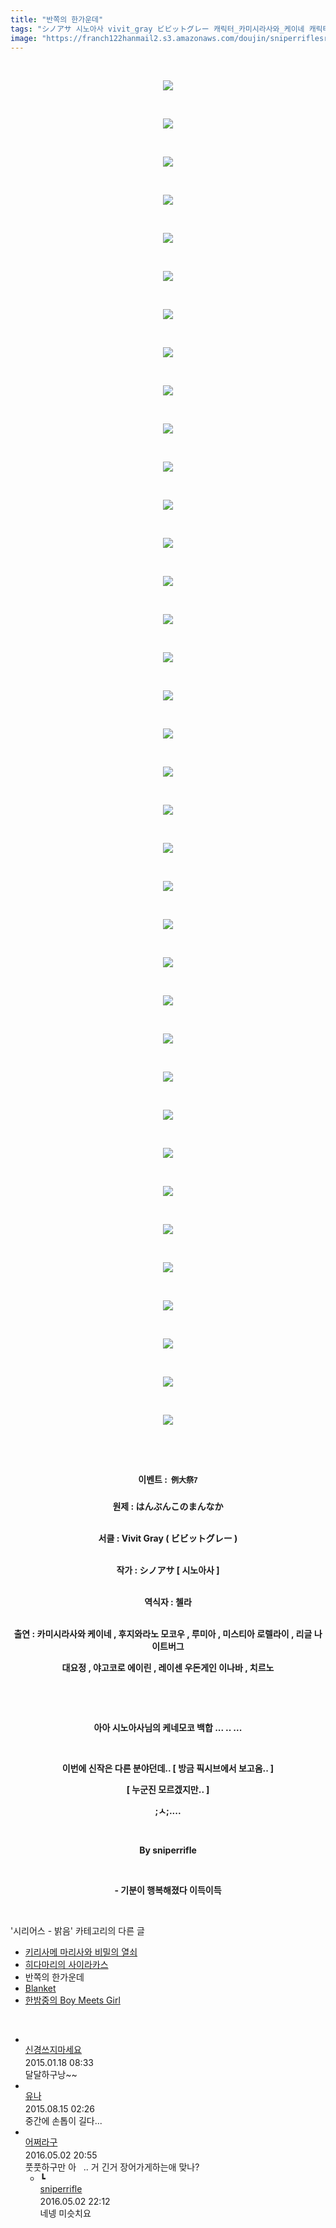 ```yaml
---
title: "반쪽의 한가운데"
tags: "シノアサ 시노아사 vivit_gray ビビットグレー 캐릭터_카미시라사와_케이네 캐릭터_후지와라노_모코우 캐릭터_루미아 캐릭터_미스티아_로렐라이 캐릭터_리글_나이트버그 캐릭터_대요정 캐릭터_야고코로_에이린 캐릭터_레이센_우동게인_이나바 캐릭터_치르노 이벤트_例大祭7 시리어스_밝음"
image: "https://franch122hanmail2.s3.amazonaws.com/doujin/sniperriflesr/356/001.jpg"
---
```

<div class="article">
<p style="TEXT-ALIGN: center"> </p>
<p style="TEXT-ALIGN: center"><img src="{{ site.imgserver6 }}/sniperriflesr/356/001.jpg"/></p>
<p style="TEXT-ALIGN: center"> </p>
<p style="TEXT-ALIGN: center"><img src="{{ site.imgserver6 }}/sniperriflesr/356/002.jpg"/></p>
<p style="TEXT-ALIGN: center"> </p>
<p style="TEXT-ALIGN: center"><img src="{{ site.imgserver6 }}/sniperriflesr/356/003.jpg"/></p>
<p style="TEXT-ALIGN: center"> </p>
<p style="TEXT-ALIGN: center"><img src="{{ site.imgserver6 }}/sniperriflesr/356/004.jpg"/></p>
<p style="TEXT-ALIGN: center"> </p>
<p style="TEXT-ALIGN: center"><img src="{{ site.imgserver6 }}/sniperriflesr/356/005.jpg"/></p>
<p style="TEXT-ALIGN: center"> </p>
<p style="TEXT-ALIGN: center"><img src="{{ site.imgserver6 }}/sniperriflesr/356/006.jpg"/></p>
<p style="TEXT-ALIGN: center"> </p>
<p style="TEXT-ALIGN: center"><img src="{{ site.imgserver6 }}/sniperriflesr/356/007.jpg"/></p>
<p style="TEXT-ALIGN: center"> </p>
<p style="TEXT-ALIGN: center"><img src="{{ site.imgserver6 }}/sniperriflesr/356/008.jpg"/></p>
<p style="TEXT-ALIGN: center"> </p>
<p style="TEXT-ALIGN: center"><img src="{{ site.imgserver6 }}/sniperriflesr/356/009.jpg"/></p>
<p style="TEXT-ALIGN: center"> </p>
<p style="TEXT-ALIGN: center"><img src="{{ site.imgserver6 }}/sniperriflesr/356/010.jpg"/></p>
<p style="TEXT-ALIGN: center"> </p>
<p style="TEXT-ALIGN: center"><img src="{{ site.imgserver6 }}/sniperriflesr/356/011.jpg"/></p>
<p style="TEXT-ALIGN: center"> </p>
<p style="TEXT-ALIGN: center"><img src="{{ site.imgserver6 }}/sniperriflesr/356/012.jpg"/></p>
<p style="TEXT-ALIGN: center"> </p>
<p style="TEXT-ALIGN: center"><img src="{{ site.imgserver6 }}/sniperriflesr/356/013.jpg"/></p>
<p style="TEXT-ALIGN: center"> </p>
<p style="TEXT-ALIGN: center"><img src="{{ site.imgserver6 }}/sniperriflesr/356/014.jpg"/></p>
<p style="TEXT-ALIGN: center"> </p>
<p style="TEXT-ALIGN: center"><img src="{{ site.imgserver6 }}/sniperriflesr/356/015.jpg"/></p>
<p style="TEXT-ALIGN: center"> </p>
<p style="TEXT-ALIGN: center"><img src="{{ site.imgserver6 }}/sniperriflesr/356/016.jpg"/></p>
<p style="TEXT-ALIGN: center"> </p>
<p style="TEXT-ALIGN: center"><img src="{{ site.imgserver6 }}/sniperriflesr/356/017.jpg"/></p>
<p style="TEXT-ALIGN: center"> </p>
<p style="TEXT-ALIGN: center"><img src="{{ site.imgserver6 }}/sniperriflesr/356/018.jpg"/></p>
<p style="TEXT-ALIGN: center"> </p>
<p style="TEXT-ALIGN: center"><img src="{{ site.imgserver6 }}/sniperriflesr/356/019.jpg"/></p>
<p style="TEXT-ALIGN: center"> </p>
<p style="TEXT-ALIGN: center"><img src="{{ site.imgserver6 }}/sniperriflesr/356/020.jpg"/></p>
<p style="TEXT-ALIGN: center"> </p>
<p style="TEXT-ALIGN: center"><img src="{{ site.imgserver6 }}/sniperriflesr/356/021.jpg"/></p>
<p style="TEXT-ALIGN: center"> </p>
<p style="TEXT-ALIGN: center"><img src="{{ site.imgserver6 }}/sniperriflesr/356/022.jpg"/></p>
<p style="TEXT-ALIGN: center"> </p>
<p style="TEXT-ALIGN: center"><img src="{{ site.imgserver6 }}/sniperriflesr/356/023.jpg"/></p>
<p style="TEXT-ALIGN: center"> </p>
<p style="TEXT-ALIGN: center"><img src="{{ site.imgserver6 }}/sniperriflesr/356/024.jpg"/></p>
<p style="TEXT-ALIGN: center"> </p>
<p style="TEXT-ALIGN: center"><img src="{{ site.imgserver6 }}/sniperriflesr/356/025.jpg"/></p>
<p style="TEXT-ALIGN: center"> </p>
<p style="TEXT-ALIGN: center"><img src="{{ site.imgserver6 }}/sniperriflesr/356/026.jpg"/></p>
<p style="TEXT-ALIGN: center"> </p>
<p style="TEXT-ALIGN: center"><img src="{{ site.imgserver6 }}/sniperriflesr/356/027.jpg"/></p>
<p style="TEXT-ALIGN: center"> </p>
<p style="TEXT-ALIGN: center"><img src="{{ site.imgserver6 }}/sniperriflesr/356/028.jpg"/></p>
<p style="TEXT-ALIGN: center"> </p>
<p style="TEXT-ALIGN: center"><img src="{{ site.imgserver6 }}/sniperriflesr/356/029.jpg"/></p>
<p style="TEXT-ALIGN: center"> </p>
<p style="TEXT-ALIGN: center"><img src="{{ site.imgserver6 }}/sniperriflesr/356/030.jpg"/></p>
<p style="TEXT-ALIGN: center"> </p>
<p style="TEXT-ALIGN: center"><img src="{{ site.imgserver6 }}/sniperriflesr/356/031.jpg"/></p>
<p style="TEXT-ALIGN: center"> </p>
<p style="TEXT-ALIGN: center"><img src="{{ site.imgserver6 }}/sniperriflesr/356/032.jpg"/></p>
<p style="TEXT-ALIGN: center"> </p>
<p style="TEXT-ALIGN: center"><img src="{{ site.imgserver6 }}/sniperriflesr/356/033.jpg"/></p>
<p style="TEXT-ALIGN: center"> </p>
<p style="TEXT-ALIGN: center"><img src="{{ site.imgserver6 }}/sniperriflesr/356/034.jpg"/></p>
<p style="TEXT-ALIGN: center"> </p>
<p style="TEXT-ALIGN: center"><img src="{{ site.imgserver6 }}/sniperriflesr/356/035.jpg"/></p>
<p style="TEXT-ALIGN: center"> </p>
<p style="TEXT-ALIGN: center"><img src="{{ site.imgserver6 }}/sniperriflesr/356/036.jpg"/></p>
<p style="TEXT-ALIGN: center"> </p>
<p style="TEXT-ALIGN: center"> </p>
<p style="TEXT-ALIGN: center"><strong>이벤트 : <font size="3"><span style=" FONT-SIZE: 9pt; "> </span></font><font class="Apple-style-span" face="NanumGothic, 나눔고딕, MalgunGothic, 맑은고딕, Gulim, 굴림, Dotum, 돋음, Arial"><span class="Apple-style-span" jquery1111044254048344493335="23" style="LINE-HEIGHT: 27px;  FONT-SIZE: 9pt; ">例大祭7</span></font><br/><br/>원제 : はんぶんこのまんなか</strong></p>
<p style="TEXT-ALIGN: center"><strong></strong><br/><strong>서클 : Vivit Gray ( ビビットグレー )</strong></p>
<p style="TEXT-ALIGN: center"><br/><strong>작가 : シノアサ [ 시노아사 ] </strong></p>
<p style="TEXT-ALIGN: center"><br/><strong>역식자 : 첼라</strong></p>
<p style="TEXT-ALIGN: center"><br/><strong>출연 : 카미시라사와 케이네 , 후지와라노 모코우 , 루미아 , 미스티아 로렐라이 , 리글 나이트버그</strong></p>
<p style="TEXT-ALIGN: center"><strong>대요정 , 야고코로 에이린 , 레이센 우돈게인 이나바 , 치르노</strong></p>
<p style="TEXT-ALIGN: center"><strong></strong> </p>
<p style="TEXT-ALIGN: center"><strong></strong> </p>
<p style="TEXT-ALIGN: center"><strong>아아 시노아사님의 케네모코 백합 ... .. ...</strong></p>
<p style="TEXT-ALIGN: center"><strong></strong> </p>
<p style="TEXT-ALIGN: center"><strong>이번에 신작은 다른 분야던데.. [ 방금 픽시브에서 보고옴.. ]</strong></p>
<p style="TEXT-ALIGN: center"><strong>[ 누군진 모르겠지만.. ]</strong></p>
<p style="TEXT-ALIGN: center"><strong>;ㅅ;....</strong></p>
<p style="TEXT-ALIGN: center"><strong></strong> </p>
<p style="TEXT-ALIGN: center"><strong>By sniperrifle</strong></p>
<p style="TEXT-ALIGN: center"><strong></strong> </p>
<p style="TEXT-ALIGN: center"><strong>- 기분이 행복해졌다 이득이득</strong></p>
</div><br/>
<div class="another">
<p>'시리어스 - 밝음' 카테고리의 다른 글</p>
<ul>
<li><a href="/sniperriflesr_365">키리사메 마리사와 비밀의 열쇠</a></li>
<li><a href="/sniperriflesr_357">히다마리의 사이라카스</a></li>
<li>반쪽의 한가운데</li>
<li><a href="/sniperriflesr_355">Blanket</a></li>
<li><a href="/sniperriflesr_354">한밤중의 Boy Meets Girl</a></li>
</ul>
</div><br/>
<div class="comment" id="commentListBlock_356" style="display:block"><ul><li class="firstCmt"><div class="opinionListMenu">
<div class="icon"><img alt="" class="myicon" src="http://i1.daumcdn.net/pimg/blog/p_img/mycon/basic_2.gif"/></div>
<div class="fl">
<a class="bold" href="http://blog.daum.net/ghcjf1001" target="_blank">신경쓰지마세요 </a>
<div style="width: 1px; height: 1px; overflow: hidden; visibility: hidden; border:1px solid red">
<span id="uname764" style="display:none;">신경쓰지마세요</span>
<span id="pwd764" style="display:none;"></span>
<span id="emailblog764" name="http://blog.daum.net/ghcjf1001" style="display:none;"></span>
<span id="open764" style="display:none">Y</span>
</div>
</div>
<div class="sDateTime">2015.01.18 08:33</div>
</div>
<div class="cont" id="Text764">달달하구낭~~</div>
<div class="contReArea" id="inWrite764" style="display:none;"></div>
<div class="cCont_line"></div>
</li><li class="firstCmt"><div class="opinionListMenu">
<div class="icon"><img alt="" class="myicon" src="http://i1.daumcdn.net/pimg/blog/p_img/mycon/basic_2.gif"/></div>
<div class="fl">
<a class="bold" href="http://blog.daum.net/2003rooda" target="_blank">유나 </a>
<div style="width: 1px; height: 1px; overflow: hidden; visibility: hidden; border:1px solid red">
<span id="uname3212" style="display:none;">유나</span>
<span id="pwd3212" style="display:none;"></span>
<span id="emailblog3212" name="http://blog.daum.net/2003rooda" style="display:none;"></span>
<span id="open3212" style="display:none">Y</span>
</div>
</div>
<div class="sDateTime">2015.08.15 02:26</div>
</div>
<div class="cont" id="Text3212">중간에 손톱이 길다...</div>
<div class="contReArea" id="inWrite3212" style="display:none;"></div>
<div class="cCont_line"></div>
</li><li class="firstCmt"><div class="opinionListMenu">
<div class="icon"><img alt="" class="myicon" src="http://cfile236.uf.daum.net/M21x21/1735654A4F377597403189"/></div>
<div class="fl">
<a class="bold" href="http://blog.daum.net/hapi356" target="_blank">어쩌라구 </a>
<div style="width: 1px; height: 1px; overflow: hidden; visibility: hidden; border:1px solid red">
<span id="uname7349" style="display:none;">어쩌라구</span>
<span id="pwd7349" style="display:none;"></span>
<span id="emailblog7349" name="http://blog.daum.net/hapi356" style="display:none;"></span>
<span id="open7349" style="display:none">Y</span>
</div>
</div>
<div class="sDateTime">2016.05.02 20:55</div>
</div>
<div class="cont" id="Text7349">풋풋하구만 아   .. 거 긴거 장어가게하는애 맞나?</div>
<div class="contReArea" id="inWrite7349" style="display:none;"></div>
<ul><li class="secondCmt"><div class="opinionListMenuRe" id="parent_7349">
<div class="reIcon">┗</div>
<div class="icon"><img alt="" class="myicon" src="http://cfile217.uf.daum.net/M21x21/23254B425446251B1045FF"/></div>
<div class="fl">
<a class="bold" href="http://blog.daum.net/sniperriflesr" target="_blank">sniperrifle </a>
<div style="width: 1px; height: 1px; overflow: hidden; visibility: hidden; border:1px solid red">
<span id="uname7350" style="display:none;">sniperrifle</span>
<span id="pwd7350" style="display:none;"></span>
<span id="emailblog7350" name="http://blog.daum.net/sniperriflesr" style="display:none;"></span>
<span id="open7350" style="display:none">Y</span>
</div>
</div>
<div class="sDateTime">2016.05.02 22:12</div>
</div>
<div class="contRe" id="Text7350">네넹 미슷치요</div>
<div class="contReReArea" id="inWrite7350" style="display:none;"></div>
</li></ul></li></ul>
</div><br/>
<br/>
<p id="refer"></p>
<br/>
